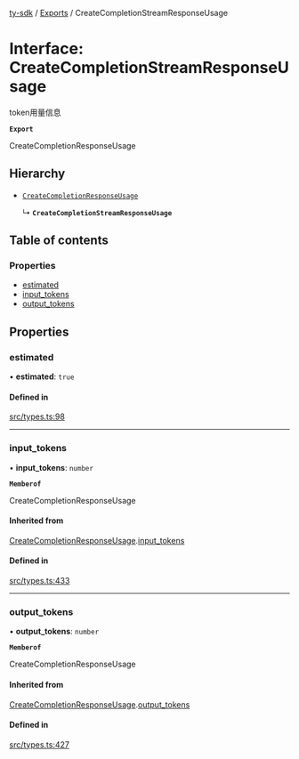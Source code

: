 [ty-sdk](../readme.md) / [Exports](../modules.md) / CreateCompletionStreamResponseUsage

# Interface: CreateCompletionStreamResponseUsage

token用量信息

**`Export`**

CreateCompletionResponseUsage

## Hierarchy

- [`CreateCompletionResponseUsage`](TongYi.CreateCompletionResponseUsage.md)

  ↳ **`CreateCompletionStreamResponseUsage`**

## Table of contents

### Properties

- [estimated](CreateCompletionStreamResponseUsage.md#estimated)
- [input\_tokens](CreateCompletionStreamResponseUsage.md#input_tokens)
- [output\_tokens](CreateCompletionStreamResponseUsage.md#output_tokens)

## Properties

### estimated

• **estimated**: ``true``

#### Defined in

[src/types.ts:98](https://github.com/isnl/ty-sdk/blob/af2562d/src/types.ts#L98)

___

### input\_tokens

• **input\_tokens**: `number`

**`Memberof`**

CreateCompletionResponseUsage

#### Inherited from

[CreateCompletionResponseUsage](TongYi.CreateCompletionResponseUsage.md).[input_tokens](TongYi.CreateCompletionResponseUsage.md#input_tokens)

#### Defined in

[src/types.ts:433](https://github.com/isnl/ty-sdk/blob/af2562d/src/types.ts#L433)

___

### output\_tokens

• **output\_tokens**: `number`

**`Memberof`**

CreateCompletionResponseUsage

#### Inherited from

[CreateCompletionResponseUsage](TongYi.CreateCompletionResponseUsage.md).[output_tokens](TongYi.CreateCompletionResponseUsage.md#output_tokens)

#### Defined in

[src/types.ts:427](https://github.com/isnl/ty-sdk/blob/af2562d/src/types.ts#L427)
